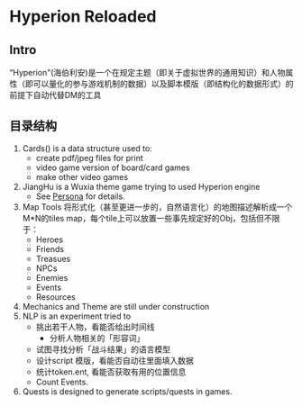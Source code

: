 # Hyperion Reloaded

## Intro

“Hyperion"(海伯利安)是一个在规定主题（即关于虚拟世界的通用知识）和人物属性（即可以量化的参与游戏机制的数据）以及脚本模版（即结构化的数据形式）的前提下自动代替DM的工具

## 目录结构

1.  Cards() is a data structure used to:   
    -   create pdf/jpeg files for print
    -   video game version of board/card games
    -   make other video games
2.  JiangHu is a Wuxia theme game trying to used Hyperion engine
    -   See [Persona](Jiang%20%Hu/Persona.py) for details.
3.  Map Tools 将形式化（甚至更进一步的，自然语言化）的地图描述解析成一个M*N的tiles map，每个tile上可以放置一些事先规定好的Obj，包括但不限于：
    *   Heroes
    *   Friends
    *   Treasues
    *   NPCs
    *   Enemies
    *   Events
    *   Resources
4.  Mechanics and Theme are still under construction
5.  NLP is an experiment tried to
    -  挑出若干人物，看能否给出时间线
        *   分析人物相关的「形容词」
    -  试图寻找分析「战斗结果」的语言模型
    -  设计script 模版，看能否自动往里面填入数据
    -  统计token.ent, 看能否获取有用的位置信息
    -  Count Events.
6.  Quests is designed to generate scripts/quests in games.